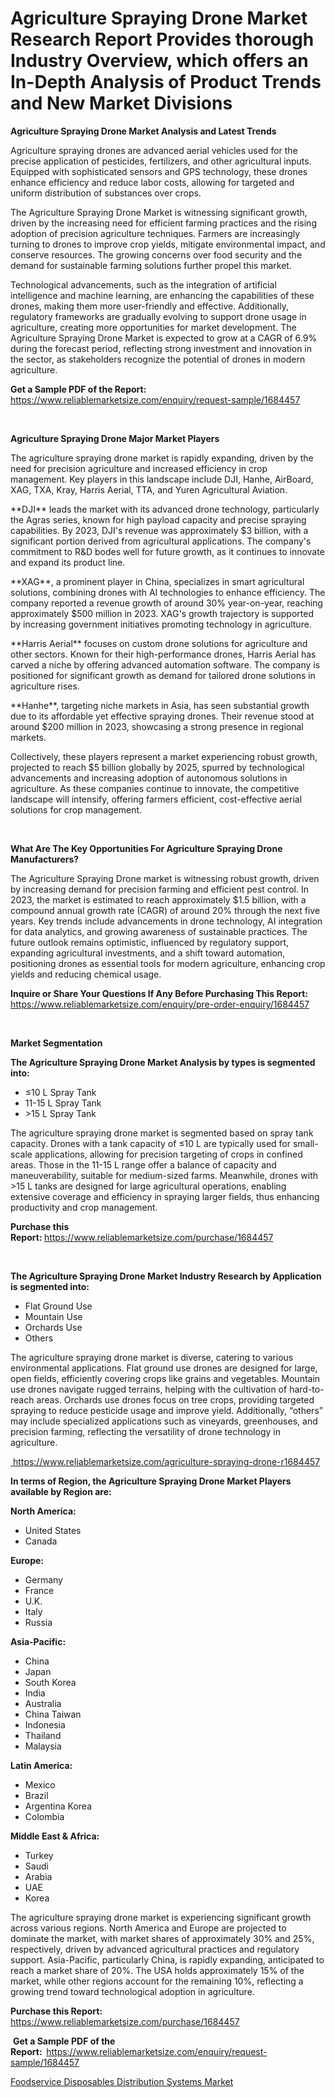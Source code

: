 <p><h1>Agriculture Spraying Drone Market Research Report Provides thorough Industry Overview, which offers an In-Depth Analysis of Product Trends and New Market Divisions</h1></p><p><strong>Agriculture Spraying Drone Market Analysis and Latest Trends</strong></p>
<p><p>Agriculture spraying drones are advanced aerial vehicles used for the precise application of pesticides, fertilizers, and other agricultural inputs. Equipped with sophisticated sensors and GPS technology, these drones enhance efficiency and reduce labor costs, allowing for targeted and uniform distribution of substances over crops.</p><p>The Agriculture Spraying Drone Market is witnessing significant growth, driven by the increasing need for efficient farming practices and the rising adoption of precision agriculture techniques. Farmers are increasingly turning to drones to improve crop yields, mitigate environmental impact, and conserve resources. The growing concerns over food security and the demand for sustainable farming solutions further propel this market.</p><p>Technological advancements, such as the integration of artificial intelligence and machine learning, are enhancing the capabilities of these drones, making them more user-friendly and effective. Additionally, regulatory frameworks are gradually evolving to support drone usage in agriculture, creating more opportunities for market development. The Agriculture Spraying Drone Market is expected to grow at a CAGR of 6.9% during the forecast period, reflecting strong investment and innovation in the sector, as stakeholders recognize the potential of drones in modern agriculture.</p></p>
<p><strong>Get a Sample PDF of the Report:&nbsp;</strong> <a href="https://www.reliablemarketsize.com/enquiry/request-sample/1684457?utm_campaign=3516&utm_medium=2&utm_source=Github&utm_content=ia&utm_term=26032025&utm_id=agriculture-spraying-drone">https://www.reliablemarketsize.com/enquiry/request-sample/1684457</a></p>
<p>&nbsp;</p>
<p><strong>Agriculture Spraying Drone Major Market Players</strong></p>
<p><p>The agriculture spraying drone market is rapidly expanding, driven by the need for precision agriculture and increased efficiency in crop management. Key players in this landscape include DJI, Hanhe, AirBoard, XAG, TXA, Kray, Harris Aerial, TTA, and Yuren Agricultural Aviation.</p><p>**DJI** leads the market with its advanced drone technology, particularly the Agras series, known for high payload capacity and precise spraying capabilities. By 2023, DJI's revenue was approximately $3 billion, with a significant portion derived from agricultural applications. The company's commitment to R&D bodes well for future growth, as it continues to innovate and expand its product line.</p><p>**XAG**, a prominent player in China, specializes in smart agricultural solutions, combining drones with AI technologies to enhance efficiency. The company reported a revenue growth of around 30% year-on-year, reaching approximately $500 million in 2023. XAG's growth trajectory is supported by increasing government initiatives promoting technology in agriculture.</p><p>**Harris Aerial** focuses on custom drone solutions for agriculture and other sectors. Known for their high-performance drones, Harris Aerial has carved a niche by offering advanced automation software. The company is positioned for significant growth as demand for tailored drone solutions in agriculture rises.</p><p>**Hanhe**, targeting niche markets in Asia, has seen substantial growth due to its affordable yet effective spraying drones. Their revenue stood at around $200 million in 2023, showcasing a strong presence in regional markets.</p><p>Collectively, these players represent a market experiencing robust growth, projected to reach $5 billion globally by 2025, spurred by technological advancements and increasing adoption of autonomous solutions in agriculture. As these companies continue to innovate, the competitive landscape will intensify, offering farmers efficient, cost-effective aerial solutions for crop management.</p></p>
<p>&nbsp;</p>
<p><strong>What Are The Key Opportunities For Agriculture Spraying Drone Manufacturers?</strong></p>
<p><p>The Agriculture Spraying Drone market is witnessing robust growth, driven by increasing demand for precision farming and efficient pest control. In 2023, the market is estimated to reach approximately $1.5 billion, with a compound annual growth rate (CAGR) of around 20% through the next five years. Key trends include advancements in drone technology, AI integration for data analytics, and growing awareness of sustainable practices. The future outlook remains optimistic, influenced by regulatory support, expanding agricultural investments, and a shift toward automation, positioning drones as essential tools for modern agriculture, enhancing crop yields and reducing chemical usage.</p></p>
<p><strong>Inquire or Share Your Questions If Any Before Purchasing This Report:</strong> <a href="https://www.reliablemarketsize.com/enquiry/pre-order-enquiry/1684457?utm_campaign=3516&utm_medium=2&utm_source=Github&utm_content=ia&utm_term=26032025&utm_id=agriculture-spraying-drone">https://www.reliablemarketsize.com/enquiry/pre-order-enquiry/1684457</a></p>
<p>&nbsp;</p>
<p><strong>Market Segmentation</strong></p>
<p><strong>The Agriculture Spraying Drone Market Analysis by types is segmented into:</strong></p>
<p><ul><li>≤10 L Spray Tank</li><li>11-15 L Spray Tank</li><li>>15 L Spray Tank</li></ul></p>
<p><p>The agriculture spraying drone market is segmented based on spray tank capacity. Drones with a tank capacity of ≤10 L are typically used for small-scale applications, allowing for precision targeting of crops in confined areas. Those in the 11-15 L range offer a balance of capacity and maneuverability, suitable for medium-sized farms. Meanwhile, drones with >15 L tanks are designed for large agricultural operations, enabling extensive coverage and efficiency in spraying larger fields, thus enhancing productivity and crop management.</p></p>
<p><strong>Purchase this Report:&nbsp;</strong><a href="https://www.reliablemarketsize.com/purchase/1684457?utm_campaign=3516&utm_medium=2&utm_source=Github&utm_content=ia&utm_term=26032025&utm_id=agriculture-spraying-drone">https://www.reliablemarketsize.com/purchase/1684457</a></p>
<p>&nbsp;</p>
<p><strong>The Agriculture Spraying Drone Market Industry Research by Application is segmented into:</strong></p>
<p><ul><li>Flat Ground Use</li><li>Mountain Use</li><li>Orchards Use</li><li>Others</li></ul></p>
<p><p>The agriculture spraying drone market is diverse, catering to various environmental applications. Flat ground use drones are designed for large, open fields, efficiently covering crops like grains and vegetables. Mountain use drones navigate rugged terrains, helping with the cultivation of hard-to-reach areas. Orchards use drones focus on tree crops, providing targeted spraying to reduce pesticide usage and improve yield. Additionally, “others” may include specialized applications such as vineyards, greenhouses, and precision farming, reflecting the versatility of drone technology in agriculture.</p></p>
<p><a href="https://www.reliablemarketsize.com/agriculture-spraying-drone-r1684457?utm_campaign=3516&utm_medium=2&utm_source=Github&utm_content=ia&utm_term=26032025&utm_id=agriculture-spraying-drone">&nbsp;https://www.reliablemarketsize.com/agriculture-spraying-drone-r1684457</a></p>
<p><strong>In terms of Region, the Agriculture Spraying Drone Market Players available by Region are:</strong></p>
<p>
    <p> <strong> North America: </strong>
        <ul>
            <li>United States</li>
            <li>Canada</li>
        </ul>
        </p> 
    <p> <strong> Europe: </strong>
        <ul>
            <li>Germany</li>
            <li>France</li>
            <li>U.K.</li>
            <li>Italy</li>
            <li>Russia</li>
        </ul>
        </p> 
    <p> <strong> Asia-Pacific: </strong>
        <ul>
            <li>China</li>
            <li>Japan</li>
            <li>South Korea</li>
            <li>India</li>
            <li>Australia</li>
            <li>China Taiwan</li>
            <li>Indonesia</li>
            <li>Thailand</li>
            <li>Malaysia</li>
        </ul>
        </p> 
    <p> <strong> Latin America: </strong>
        <ul>
            <li>Mexico</li>
            <li>Brazil</li>
            <li>Argentina Korea</li>
            <li>Colombia</li>
        </ul>
        </p> 
    <p> <strong> Middle East & Africa: </strong>
        <ul>
            <li>Turkey</li>
            <li>Saudi</li>
            <li>Arabia</li>
            <li>UAE</li>
            <li>Korea</li>
        </ul>
    </p>
    </p>
<p><p>The agriculture spraying drone market is experiencing significant growth across various regions. North America and Europe are projected to dominate the market, with market shares of approximately 30% and 25%, respectively, driven by advanced agricultural practices and regulatory support. Asia-Pacific, particularly China, is rapidly expanding, anticipated to reach a market share of 20%. The USA holds approximately 15% of the market, while other regions account for the remaining 10%, reflecting a growing trend toward technological adoption in agriculture.</p></p>
<p><strong>Purchase this Report: </strong><a href="https://www.reliablemarketsize.com/purchase/1684457?utm_campaign=3516&utm_medium=2&utm_source=Github&utm_content=ia&utm_term=26032025&utm_id=agriculture-spraying-drone">https://www.reliablemarketsize.com/purchase/1684457</a></p>
<p>&nbsp;<strong>Get a Sample PDF of the Report:&nbsp;&nbsp;</strong><a href="https://www.reliablemarketsize.com/enquiry/request-sample/1684457?utm_campaign=3516&utm_medium=2&utm_source=Github&utm_content=ia&utm_term=26032025&utm_id=agriculture-spraying-drone">https://www.reliablemarketsize.com/enquiry/request-sample/1684457</a></p>
<p><strong></strong></p>
<p><p><a href="https://github.com/braisykhwezi/Market-Research-Report-List-1/blob/main/foodservice-disposables-distribution-systems-market.md?utm_campaign=3516&utm_medium=2&utm_source=Github&utm_content=ia&utm_term=26032025&utm_id=agriculture-spraying-drone">Foodservice Disposables Distribution Systems Market</a></p></p>